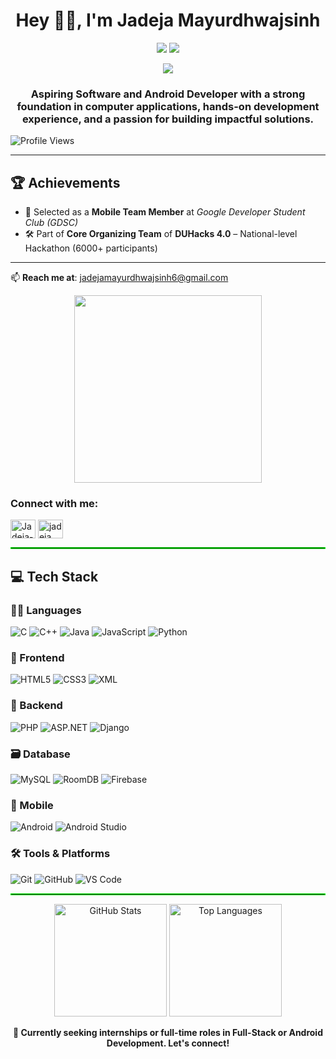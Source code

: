 <h1 align="center">Hey 👋🏻, I'm Jadeja Mayurdhwajsinh</h1>
<p align="center">
  <img src="https://img.shields.io/badge/GDSC-Mobile%20Team-red?style=for-the-badge&logo=google&logoColor=white" />
  <img src="https://img.shields.io/badge/DUHacks%204.0-Core%20Organizing%20Team-blueviolet?style=for-the-badge&logo=hackthebox&logoColor=white" />
</p>

<p align="center">
  <a href="https://mayurdhwajsinh-portfolio-site.netlify.app/" target="_blank">
    <img src="https://img.shields.io/badge/🌐 Portfolio-Live-green?style=for-the-badge&logo=netlify&logoColor=white" />
  </a>
</p>

<h3 align="center">Aspiring Software and Android Developer with a strong foundation in computer applications, hands-on development experience, and a passion for building impactful solutions.</h3>

<p align="left">
  <img src="https://komarev.com/ghpvc/?username=JadejaMayurdhwajsinh&label=Profile%20views&color=0e75b6&style=flat" alt="Profile Views" />
</p>

---

## 🏆 Achievements

- 📱 Selected as a **Mobile Team Member** at *Google Developer Student Club (GDSC)*  
- 🛠️ Part of **Core Organizing Team** of **DUHacks 4.0** – National-level Hackathon (6000+ participants)

---

📫 **Reach me at**: jadejamayurdhwajsinh6@gmail.com

<p align="center">
  <img src="https://media1.tenor.com/m/NOYF3f82b_gAAAAC/programmer.gif" width="300" />
</p>

<h3 align="left">Connect with me:</h3>
<p align="left">
<a href="https://www.linkedin.com/in/jadeja-mayurdhwajsinh-82a68b259?utm_source=share&utm_campaign=share_via&utm_content=profile&utm_medium=android_app" target="blank"><img align="center" src="https://raw.githubusercontent.com/rahuldkjain/github-profile-readme-generator/master/src/images/icons/Social/linked-in-alt.svg" alt="Jadeja-Mayurdhwajsinh" height="30" width="40" /></a>
<a href="https://leetcode.com/jadeja_mayurdhwajsinh" target="blank"><img align="center" src="https://raw.githubusercontent.com/rahuldkjain/github-profile-readme-generator/master/src/images/icons/Social/leet-code.svg" alt="jadeja_mayurdhwajsinh" height="30" width="40" /></a>
</p>

<hr style="border: 1px solid #00FF00;">

## 💻 Tech Stack

### 👨‍💻 Languages  
![C](https://img.shields.io/badge/C-%2300599C.svg?style=for-the-badge&logo=c&logoColor=white)
![C++](https://img.shields.io/badge/C++-%2300599C.svg?style=for-the-badge&logo=c%2B%2B&logoColor=white)
![Java](https://img.shields.io/badge/Java-%23ED8B00.svg?style=for-the-badge&logo=java&logoColor=white)
![JavaScript](https://img.shields.io/badge/JavaScript-%23F7DF1E.svg?style=for-the-badge&logo=javascript&logoColor=black)
![Python](https://img.shields.io/badge/Python-%233776AB.svg?style=for-the-badge&logo=python&logoColor=white)

### 🎨 Frontend  
![HTML5](https://img.shields.io/badge/HTML5-%23E34F26.svg?style=for-the-badge&logo=html5&logoColor=white)
![CSS3](https://img.shields.io/badge/CSS3-%231572B6.svg?style=for-the-badge&logo=css3&logoColor=white)
![XML](https://img.shields.io/badge/XML-%23e67e22.svg?style=for-the-badge)

### 🧩 Backend  
![PHP](https://img.shields.io/badge/PHP-%23777BB4.svg?style=for-the-badge&logo=php&logoColor=white)
![ASP.NET](https://img.shields.io/badge/ASP.NET-%235C2D91.svg?style=for-the-badge&logo=.net&logoColor=white)
![Django](https://img.shields.io/badge/Django-%23092E20.svg?style=for-the-badge&logo=django&logoColor=white)

### 🗃️ Database  
![MySQL](https://img.shields.io/badge/MySQL-%2300f.svg?style=for-the-badge&logo=mysql&logoColor=white)
![RoomDB](https://img.shields.io/badge/RoomDB-%234285F4.svg?style=for-the-badge)
![Firebase](https://img.shields.io/badge/Firebase-%23039BE5.svg?style=for-the-badge&logo=firebase)

### 📱 Mobile  
![Android](https://img.shields.io/badge/Android-%233DDC84.svg?style=for-the-badge&logo=android&logoColor=white)
![Android Studio](https://img.shields.io/badge/Android%20Studio-%233DDC84.svg?style=for-the-badge&logo=android-studio&logoColor=white)

### 🛠️ Tools & Platforms  
![Git](https://img.shields.io/badge/Git-%23F05032.svg?style=for-the-badge&logo=git&logoColor=white)
![GitHub](https://img.shields.io/badge/GitHub-%23181717.svg?style=for-the-badge&logo=github)
![VS Code](https://img.shields.io/badge/VSCode-%23007ACC.svg?style=for-the-badge&logo=visual-studio-code&logoColor=white)

<hr style="border: 1px solid #00FF00;">

<p align="center">
  <img src="https://github-readme-stats.vercel.app/api?username=JadejaMayurdhwajsinh&show_icons=true&theme=default" alt="GitHub Stats" height="180px" />
  <img src="https://github-readme-stats.vercel.app/api/top-langs/?username=JadejaMayurdhwajsinh&layout=compact&theme=default" alt="Top Languages" height="180px" />
</p>

<p align="center"><strong>📌 Currently seeking internships or full-time roles in Full-Stack or Android Development. Let's connect!</strong></p>
